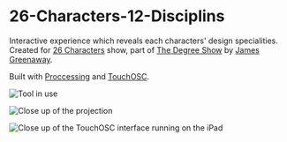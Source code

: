 26-Characters-12-Disciplins
===========================

Interactive experience which reveals each characters' design specialities. Created for [26 Characters](https://twitter.com/26chars) show, part of [The Degree Show](https://twitter.com/thedegreeshow) by [James Greenaway](https://twitter.com/jvgreenaway).

Built with [Proccessing](http://www.processing.org/) and [TouchOSC](http://hexler.net/software/touchosc).

![Tool in use](http://asset-bucket.s3.amazonaws.com/26-characters/12-Disciplins-images/12-disciplins-in-use.jpg)

![Close up of the projection](http://asset-bucket.s3.amazonaws.com/26-characters/12-Disciplins-images/12-disciplins-screen.jpg)

![Close up of the TouchOSC interface running on the iPad](http://asset-bucket.s3.amazonaws.com/26-characters/12-Disciplins-images/12-disciplins-controller.jpg)